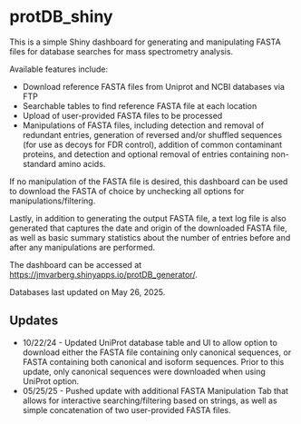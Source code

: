 # protDB_shiny
This is a simple Shiny dashboard for generating and manipulating FASTA files for database searches for mass spectrometry analysis.

Available features include: 

* Download reference FASTA files from Uniprot and NCBI databases via FTP
* Searchable tables to find reference FASTA file at each location
* Upload of user-provided FASTA files to be processed
* Manipulations of FASTA files, including detection and removal of redundant entries, generation of reversed and/or shuffled sequences (for use as decoys for FDR control), addition of common contaminant proteins, and detection and optional removal of entries containing non-standard amino acids.

If no manipulation of the FASTA file is desired, this dashboard can be used to download the FASTA of choice by unchecking all options for manipulations/filtering.

Lastly, in addition to generating the output FASTA file, a text log file is also generated that captures the date and origin of the downloaded FASTA file, as well as basic summary statistics about the number of entries before and after any manipulations are performed.

The dashboard can be accessed at https://jmvarberg.shinyapps.io/protDB_generator/.

Databases last updated on May 26, 2025.


## Updates

* 10/22/24 - Updated UniProt database table and UI to allow option to download either the FASTA file containing only canonical sequences, or FASTA containing both canonical and isoform sequences. Prior to this update, only canonical sequences were downloaded when using UniProt option.
* 05/25/25 - Pushed update with additional FASTA Manipulation Tab that allows for interactive searching/filtering based on strings, as well as simple concatenation of two user-provided FASTA files.